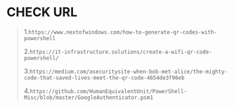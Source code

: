 CHECK URL
========================

>  1.``https://www.nextofwindows.com/how-to-generate-qr-codes-with-powershell``
> > > > >
>  2.``https://it-infrastructure.solutions/create-a-wifi-qr-code-powershell/``
> > > > >
>  3.``https://medium.com/asecuritysite-when-bob-met-alice/the-mighty-code-that-saved-lives-meet-the-qr-code-4654de3f96eb``
> > > > >
>  4.``https://github.com/HumanEquivalentUnit/PowerShell-Misc/blob/master/GoogleAuthenticator.psm1``
